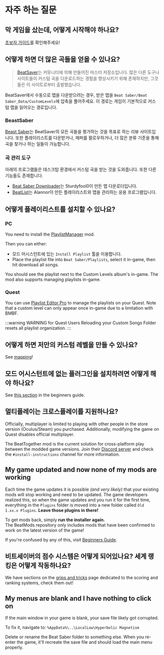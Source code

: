 # 자주 하는 질문

## 막 게임을 샀는데, 어떻게 시작해야 하나요?
[초보자 가이드](/beginners-guide.md)를 확인해주세요!

## 어떻게 하면 더 많은 곡들을 얻을 수 있나요?
> [BeatSaver](https://beatsaver.com)는 커뮤니티에 의해 만들어진 마스터 저장소입니다. 많은 다른 도구나 사이트들이 커스텀 곡을 다운로드하는 경험을 향상시키기 위해 존재하지만, 그것들은 이 사이트로부터 출발했습니다.

BeatSaver에서 수동으로 맵을 다운받으려는 경우, 받은 맵을 `Beat Saber/Beat Saber_Data/CustomLevels`에 압축을 풀어주세요. 이 경로는 게임이 기본적으로 커스텀 맵을 읽어오는 경로입니다.

### BeastSaber
[Beast Saber](https://www.bsaber.com)는 BeatSaver의 모든 곡들을 평가하는 것을 목표로 하는 리뷰 사이트입니다. 또한 플레이리스트를 다운받거나, 매퍼를 팔로우하거나, 더 많은 분류 기준을 통해 곡을 찾거나 하는 일들이 가능합니다.

### 곡 관리 도구
아래의 프로그램들은 데스크탑 환경에서 커스텀 곡을 받는 것을 도와줍니다. 또한 다른 기능들도 존재합니다.

* [Beat Saber Downloader](https://drive.google.com/file/d/1QWedF77hWYbqcigIWa2UcpXlhqGTjwR1/view)는 Sturdyfool0이 만든 맵 다운로더입니다.
* [BeatList](https://github.com/Alaanor/beatlist)는 Alannor이 만든 플레이리스트와 맵을 관리하는 응용 프로그램입니다.

## 어떻게 플레이리스트를 설치할 수 있나요?

### PC
You need to install the [PlaylistManager](https://github.com/rithik-b/PlaylistManager/releases/latest) mod.

Then you can either:

* 모드 어시스턴트에 있는 `Install Playlist` 툴을 이용합니다.
* Place the playlist file into `Beat Saber/Playlists`, select it in-game, then hit download all songs.

You should see the playlist next to the Custom Levels album's in-game. The mod also supports managing playlists in-game.

### Quest
You can use [Playlist Editor Pro](https://beatsaberquest.com/bmbf/my-tools/playlist-editor-pro/) to manage the playlists on your Quest. Note that a custom level can only appear once in-game due to a limitation with BMBF.

:::warning WARNING for Quest Users Reloading your Custom Songs Folder resets all playlist organization. :::

## 어떻게 하면 저만의 커스텀 레벨을 만들 수 있나요?
See [mapping](/mapping/)!

## 모드 어시스턴트에 없는 플러그인을 설치하려면 어떻게 해야 하나요?
See [this section](/pc-modding.md#manual-installation) in the beginners guide.

## 멀티플레이는 크로스플레이를 지원하나요?
Officially, multiplayer is limited to playing with other people in the store version (Oculus/Steam) you purchased. Additionally, modifying the game on Quest disables official multiplayer.

The BeatTogether mod is the current solution for cross-platform play between the modded game versions. Join their [Discord server](https://discord.com/invite/gezGrFG4tz) and check the `#install-instructions` channel for more information.

## My game updated and now none of my mods are working
Each time the game updates it is possible *(and very likely)* that your existing mods will stop working and need to be updated. The game developers realized this, so when the game updates and you run it for the first time, everything in the `Plugins` folder is moved into a new folder called `Old 1.xx.x Plugins`. **Leave those plugins in there!**

To get mods back, simply **run the installer again.**  
The BeatMods repository only includes mods that have been confirmed to work on the latest version of the game!

If you're confused by any of this, visit [Beginners Guide](/beginners-guide.md).

## 비트세이버의 점수 시스템은 어떻게 되어있나요? 세계 랭킹은 어떻게 작동하나요?
We have sections on the [grips and tricks](/grips-and-tricks.md) page dedicated to the scoring and ranking systems, check them out!

## My menus are blank and I have nothing to click on
If the main window in your game is blank, your save file likely got corrupted.

To fix it, navigate to: `%AppData%\..\LocalLow\Hyperbolic Magnetism`

Delete or rename the Beat Saber folder to something else. When you re-enter the game, it'll recreate the save file and should load the main menu properly.
